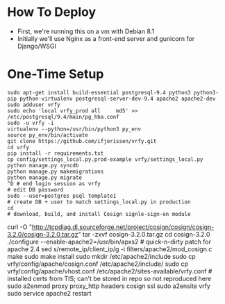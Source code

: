 # How To Deploy
  * First, we're running this on a vm with Debian 8.1
  * Initially we'll use Nginx as a front-end server and gunicorn for Django/WSGI

# One-Time Setup

    sudo apt-get install build-essential postgresql-9.4 python3 python3-pip python-virtualenv postgresql-server-dev-9.4 apache2 apache2-dev
    sudo adduser vrfy
    sudo echo 'local vrfy_prod all     md5' >> /etc/postgresql/9.4/main/pg_hba.conf
    sudo -u vrfy -i
    virtualenv --python=/usr/bin/python3 py_env
    source py_env/bin/activate
    git clone https://github.com/ifjorissen/vrfy.git
    cd vrfy
    pip install -r requirements.txt
    cp config/settings_local.py.prod-example vrfy/settings_local.py
    python manage.py syncdb
    python manage.py makemigrations
    python manage.py migrate
    ^D # end login session as vrfy
    # edit DB password
    sudo --user=postgres psql template1
    # create DB + user to match settings_local.py in production
    cd
    # download, build, and install Cosign signle-sign-on module
curl -O "http://tcpdiag.dl.sourceforge.net/project/cosign/cosign/cosign-3.2.0/cosign-3.2.0.tar.gz"
    tar -zxvf cosign-3.2.0.tar.gz
    cd cosign-3.2.0
    ./configure --enable-apache2=/usr/bin/apxs2
    # quick-n-dirty patch for apache 2.4
    sed s/remote_ip/client_ip/g -i filters/apache2/mod_cosign.c
    make
    sudo make install
    sudo mkdir /etc/apache2/include
    sudo cp vrfy/config/apache/cosign.conf /etc/apache2/include/
    sudo cp vrfy/config/apache/vhost.conf /etc/apache2/sites-available/vrfy.conf
    # installed certs from TIS; can't be stored in repo so not reproduced here
    sudo a2enmod proxy proxy_http headers cosign ssl
    sudo a2ensite vrfy
    sudo service apache2 restart

